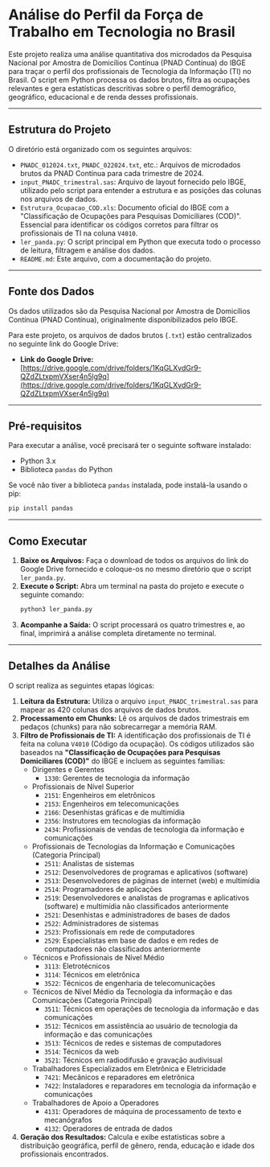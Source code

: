 # Análise do Perfil da Força de Trabalho em Tecnologia no Brasil

Este projeto realiza uma análise quantitativa dos microdados da Pesquisa Nacional por Amostra de Domicílios Contínua (PNAD Contínua) do IBGE para traçar o perfil dos profissionais de Tecnologia da Informação (TI) no Brasil. O script em Python processa os dados brutos, filtra as ocupações relevantes e gera estatísticas descritivas sobre o perfil demográfico, geográfico, educacional e de renda desses profissionais.

---

## Estrutura do Projeto

O diretório está organizado com os seguintes arquivos:

-   `PNADC_012024.txt`, `PNADC_022024.txt`, etc.: Arquivos de microdados brutos da PNAD Contínua para cada trimestre de 2024.
-   `input_PNADC_trimestral.sas`: Arquivo de layout fornecido pelo IBGE, utilizado pelo script para entender a estrutura e as posições das colunas nos arquivos de dados.
-   `Estrutura_Ocupacao_COD.xls`: Documento oficial do IBGE com a "Classificação de Ocupações para Pesquisas Domiciliares (COD)". Essencial para identificar os códigos corretos para filtrar os profissionais de TI na coluna `V4010`.
-   `ler_panda.py`: O script principal em Python que executa todo o processo de leitura, filtragem e análise dos dados.
-   `README.md`: Este arquivo, com a documentação do projeto.

---

## Fonte dos Dados

Os dados utilizados são da Pesquisa Nacional por Amostra de Domicílios Contínua (PNAD Contínua), originalmente disponibilizados pelo IBGE.

Para este projeto, os arquivos de dados brutos (`.txt`) estão centralizados no seguinte link do Google Drive:

-   **Link do Google Drive:** [https://drive.google.com/drive/folders/1KqGLXvdGr9-QZdZLtxpmVXser4n5lg9q](https://drive.google.com/drive/folders/1KqGLXvdGr9-QZdZLtxpmVXser4n5lg9q)

---

## Pré-requisitos

Para executar a análise, você precisará ter o seguinte software instalado:

-   Python 3.x
-   Biblioteca `pandas` do Python

Se você não tiver a biblioteca `pandas` instalada, pode instalá-la usando o pip:
```bash
pip install pandas
```

---

## Como Executar

1.  **Baixe os Arquivos:** Faça o download de todos os arquivos do link do Google Drive fornecido e coloque-os no mesmo diretório que o script `ler_panda.py`.
2.  **Execute o Script:** Abra um terminal na pasta do projeto e execute o seguinte comando:
    ```bash
    python3 ler_panda.py
    ```
3.  **Acompanhe a Saída:** O script processará os quatro trimestres e, ao final, imprimirá a análise completa diretamente no terminal.

---

## Detalhes da Análise

O script realiza as seguintes etapas lógicas:

1.  **Leitura da Estrutura:** Utiliza o arquivo `input_PNADC_trimestral.sas` para mapear as 420 colunas dos arquivos de dados brutos.
2.  **Processamento em Chunks:** Lê os arquivos de dados trimestrais em pedaços (chunks) para não sobrecarregar a memória RAM.
3.  **Filtro de Profissionais de TI:** A identificação dos profissionais de TI é feita na coluna `V4010` (Código da ocupação). Os códigos utilizados são baseados na **"Classificação de Ocupações para Pesquisas Domiciliares (COD)"** do IBGE e incluem as seguintes famílias:
    -   Dirigentes e Gerentes
        -   `1330`: Gerentes de tecnologia da informação
    -   Profissionais de Nível Superior
        -   `2151`: Engenheiros em eletrônicos
        -   `2153`: Engenheiros em telecomunicações
        -   `2166`: Desenhistas gráficas e de multimídia
        -   `2356`: Instrutores em tecnologias da informação
        -   `2434`: Profissionais de vendas de tecnologia da informação e comunicações
    -   Profissionais de Tecnologias da Informação e Comunicações (Categoria Principal)
        -   `2511`: Analistas de sistemas
        -   `2512`: Desenvolvedores de programas e aplicativos (software)
        -   `2513`: Desenvolvedores de páginas de internet (web) e multimídia
        -   `2514`: Programadores de aplicações
        -   `2519`: Desenvolvedores e analistas de programas e aplicativos (software) e multimídia não classificados anteriormente
        -   `2521`: Desenhistas e administradores de bases de dados
        -   `2522`: Administradores de sistemas
        -   `2523`: Profissionais em rede de computadores
        -   `2529`: Especialistas em base de dados e em redes de computadores não classificados anteriormente
    -   Técnicos e Profissionais de Nível Médio
        -   `3113`: Eletrotécnicos
        -   `3114`: Técnicos em eletrônica
        -   `3522`: Técnicos de engenharia de telecomunicações
    -   Técnicos de Nível Médio da Tecnologia da informação e das Comunicações (Categoria Principal)
        -   `3511`: Técnicos em operações de tecnologia da informação e das comunicações
        -   `3512`: Técnicos em assistência ao usuário de tecnologia da informação e das comunicações
        -   `3513`: Técnicos de redes e sistemas de computadores
        -   `3514`: Técnicos da web
        -   `3521`: Técnicos em radiodifusão e gravação audivisual
    -   Trabalhadores Especializados em Eletrônica e Eletricidade
        -   `7421`: Mecânicos e reparadores em eletrônica
        -   `7422`: Instaladores e reparadores em tecnologia da informação e comunicações
    -   Trabalhadores de Apoio a Operadores
        -   `4131`: Operadores de máquina de processamento de texto e mecanógrafos
        -   `4132`: Operadores de entrada de dados
4.  **Geração dos Resultados:** Calcula e exibe estatísticas sobre a distribuição geográfica, perfil de gênero, renda, educação e idade dos profissionais encontrados.
